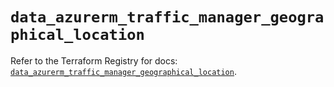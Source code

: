 # `data_azurerm_traffic_manager_geographical_location`

Refer to the Terraform Registry for docs: [`data_azurerm_traffic_manager_geographical_location`](https://registry.terraform.io/providers/hashicorp/azurerm/4.22.0/docs/data-sources/traffic_manager_geographical_location).
